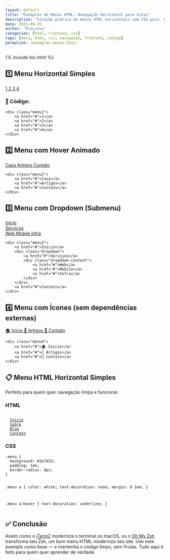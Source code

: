 ```yaml
---
layout: default
title: "Exemplos de Menus HTML: Navegação Horizontal para Sites"
description: "Coleção prática de menus HTML horizontais com CSS puro. Copie, cole e use em seus projetos web — sem frameworks, só código limpo."
date: 2025-09-25
author: "PioLinux"
categories: [html, frontend, css]
tags: [menu, html, css, navegação, frontend, código]
permalink: /exemplos-menus-html/
---
```



{% include toc.html %}


<section>
    <h2>
     1️⃣ Menu Horizontal Simples
    </h2>
    <div class="menu1">
     <a href="#">
      1
     </a>
     <a href="#">
      2
     </a>
     <a href="#">
      3
     </a>
     <a href="#">
      4
     </a>
    </div>
    <h3>
     🧾 Código:
    </h3>
    <pre><code>&lt;div class="menu1"&gt;
    &lt;a href="#"&gt;1&lt;/a&gt;
    &lt;a href="#"&gt;2&lt;/a&gt;
    &lt;a href="#"&gt;3&lt;/a&gt;
    &lt;a href="#"&gt;4&lt;/a&gt;
&lt;/div&gt;</code></pre>
   </section>
   <section>
    <h2>
     2️⃣ Menu com Hover Animado
    </h2>
    <div class="menu2">
     <a href="#">
      Casa
     </a>
     <a href="#">
      Artigos
     </a>
     <a href="#">
      Contato
     </a>
    </div>
    <pre><code>&lt;div class="menu2"&gt;
    &lt;a href="#"&gt;Casa&lt;/a&gt;
    &lt;a href="#"&gt;Artigos&lt;/a&gt;
    &lt;a href="#"&gt;Contato&lt;/a&gt;
&lt;/div&gt;</code></pre>
   </section>
   <section>
    <h2>
     3️⃣ Menu com Dropdown (Submenu)
    </h2>
    <div class="menu3">
     <a href="#">
      Início
     </a>
     <div class="dropdown">
      <a href="#">
       Serviços
      </a>
      <div class="dropdown-content">
       <a href="#">
        Web
       </a>
       <a href="#">
        Mobile
       </a>
       <a href="#">
        Infra
       </a>
      </div>
     </div>
    </div>
    <pre><code>&lt;div class="menu3"&gt;
    &lt;a href="#"&gt;Início&lt;/a&gt;
    &lt;div class="dropdown"&gt;
        &lt;a href="#"&gt;Serviços&lt;/a&gt;
        &lt;div class="dropdown-content"&gt;
            &lt;a href="#"&gt;Web&lt;/a&gt;
            &lt;a href="#"&gt;Mobile&lt;/a&gt;
            &lt;a href="#"&gt;Infra&lt;/a&gt;
        &lt;/div&gt;
    &lt;/div&gt;
    &lt;a href="#"&gt;Contato&lt;/a&gt;
&lt;/div&gt;</code></pre>
   </section>
   <section>
    <h2>
     4️⃣ Menu com Ícones (sem dependências externas)
    </h2>
    <div class="menu4">
     <a href="#">
      🏠 Início
     </a>
     <a href="#">
      📄 Artigos
     </a>
     <a href="#">
      📧 Contato
     </a>
    </div>
    <pre><code>&lt;div class="menu4"&gt;
    &lt;a href="#"&gt;🏠 Início&lt;/a&gt;
    &lt;a href="#"&gt;📄 Artigos&lt;/a&gt;
    &lt;a href="#"&gt;📧 Contato&lt;/a&gt;
&lt;/div&gt;</code></pre>
   </section>
 <section>
 <h2>📋 Menu HTML Horizontal Simples</h2>
<p>Perfeito para quem quer navegação limpa e funcional.</p>

<h3>HTML</h3>
<pre><code><nav class="menu">
  <a href="/">Início</a>
  <a href="/sobre">Sobre</a>
  <a href="/blog">Blog</a>
  <a href="/contato">Contato</a>
</nav></code></pre>

<h3>CSS</h3>
<pre><code>.menu {
  background: #2e7d32;
  padding: 1em;
  border-radius: 8px;
}

.menu a {
  color: white;
  text-decoration: none;
  margin: 0 1em;
}

.menu a:hover {
  text-decoration: underline;
}</code></pre>


<h2>✅ Conclusão</h2>
<p>Assim como o <a href="https://iterm2.com">iTerm2</a> moderniza o terminal no macOS, ou o <a href="https://ohmyz.sh">Oh My Zsh</a> transforma seu Zsh, um bom menu HTML moderniza seu site. Use este exemplo como base — e mantenha o código limpo, sem firulas. Tudo aqui é feito para quem quer aprender de verdade.</p>
</section>
